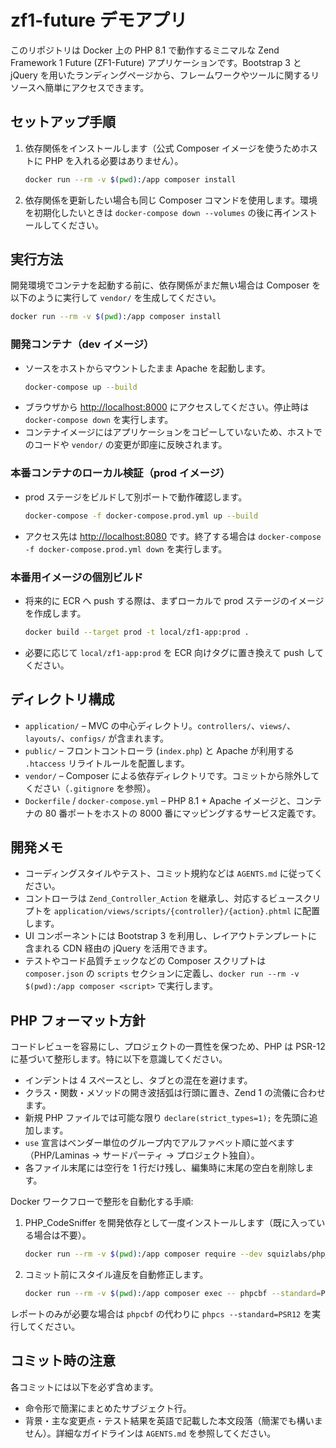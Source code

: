 # zf1-future デモアプリ

このリポジトリは Docker 上の PHP 8.1 で動作するミニマルな Zend Framework 1 Future (ZF1-Future) アプリケーションです。Bootstrap 3 と jQuery を用いたランディングページから、フレームワークやツールに関するリソースへ簡単にアクセスできます。

## セットアップ手順

1. 依存関係をインストールします（公式 Composer イメージを使うためホストに PHP を入れる必要はありません）。
   ```bash
   docker run --rm -v $(pwd):/app composer install
   ```
2. 依存関係を更新したい場合も同じ Composer コマンドを使用します。環境を初期化したいときは `docker-compose down --volumes` の後に再インストールしてください。

## 実行方法

開発環境でコンテナを起動する前に、依存関係がまだ無い場合は Composer を以下のように実行して `vendor/` を生成してください。
```bash
docker run --rm -v $(pwd):/app composer install
```

### 開発コンテナ（dev イメージ）

- ソースをホストからマウントしたまま Apache を起動します。
  ```bash
  docker-compose up --build
  ```
- ブラウザから <http://localhost:8000> にアクセスしてください。停止時は `docker-compose down` を実行します。
- コンテナイメージにはアプリケーションをコピーしていないため、ホストでのコードや `vendor/` の変更が即座に反映されます。

### 本番コンテナのローカル検証（prod イメージ）

- prod ステージをビルドして別ポートで動作確認します。
  ```bash
  docker-compose -f docker-compose.prod.yml up --build
  ```
- アクセス先は <http://localhost:8080> です。終了する場合は `docker-compose -f docker-compose.prod.yml down` を実行します。

### 本番用イメージの個別ビルド

- 将来的に ECR へ push する際は、まずローカルで prod ステージのイメージを作成します。
  ```bash
  docker build --target prod -t local/zf1-app:prod .
  ```
- 必要に応じて `local/zf1-app:prod` を ECR 向けタグに置き換えて push してください。

## ディレクトリ構成

- `application/` – MVC の中心ディレクトリ。`controllers/`、`views/`、`layouts/`、`configs/` が含まれます。
- `public/` – フロントコントローラ (`index.php`) と Apache が利用する `.htaccess` リライトルールを配置します。
- `vendor/` – Composer による依存ディレクトリです。コミットから除外してください（`.gitignore` を参照）。
- `Dockerfile` / `docker-compose.yml` – PHP 8.1 + Apache イメージと、コンテナの 80 番ポートをホストの 8000 番にマッピングするサービス定義です。

## 開発メモ

- コーディングスタイルやテスト、コミット規約などは `AGENTS.md` に従ってください。
- コントローラは `Zend_Controller_Action` を継承し、対応するビュースクリプトを `application/views/scripts/{controller}/{action}.phtml` に配置します。
- UI コンポーネントには Bootstrap 3 を利用し、レイアウトテンプレートに含まれる CDN 経由の jQuery を活用できます。
- テストやコード品質チェックなどの Composer スクリプトは `composer.json` の `scripts` セクションに定義し、`docker run --rm -v $(pwd):/app composer <script>` で実行します。

## PHP フォーマット方針

コードレビューを容易にし、プロジェクトの一貫性を保つため、PHP は PSR-12 に基づいて整形します。特に以下を意識してください。

- インデントは 4 スペースとし、タブとの混在を避けます。
- クラス・関数・メソッドの開き波括弧は行頭に置き、Zend 1 の流儀に合わせます。
- 新規 PHP ファイルでは可能な限り `declare(strict_types=1);` を先頭に追加します。
- `use` 宣言はベンダー単位のグループ内でアルファベット順に並べます（PHP/Laminas → サードパーティ → プロジェクト独自）。
- 各ファイル末尾には空行を 1 行だけ残し、編集時に末尾の空白を削除します。

Docker ワークフローで整形を自動化する手順:

1. PHP_CodeSniffer を開発依存として一度インストールします（既に入っている場合は不要）。
   ```bash
   docker run --rm -v $(pwd):/app composer require --dev squizlabs/php_codesniffer
   ```
2. コミット前にスタイル違反を自動修正します。
   ```bash
   docker run --rm -v $(pwd):/app composer exec -- phpcbf --standard=PSR12 application
   ```

レポートのみが必要な場合は `phpcbf` の代わりに `phpcs --standard=PSR12` を実行してください。

## コミット時の注意

各コミットには以下を必ず含めます。
- 命令形で簡潔にまとめたサブジェクト行。
- 背景・主な変更点・テスト結果を英語で記載した本文段落（簡潔でも構いません）。詳細なガイドラインは `AGENTS.md` を参照してください。
